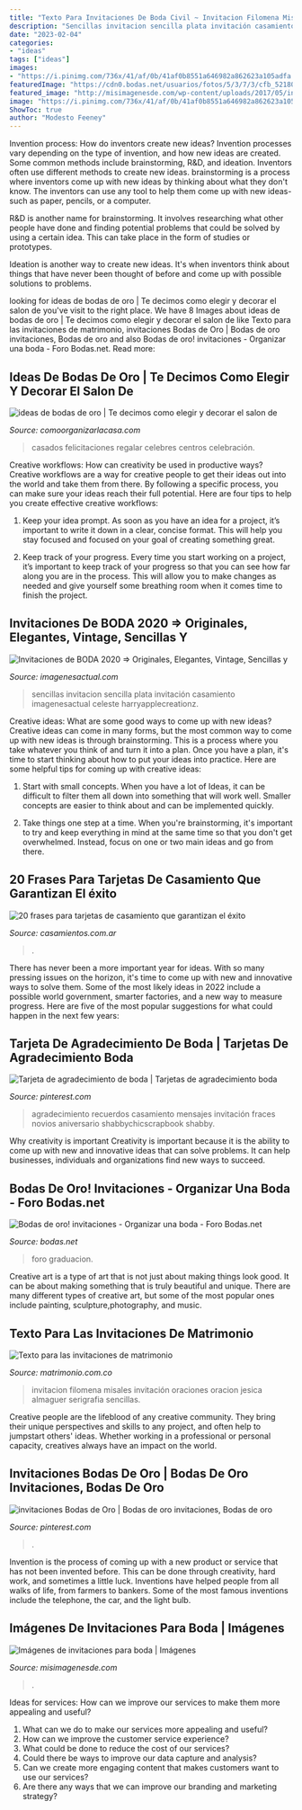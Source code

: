 ```yaml
---
title: "Texto Para Invitaciones De Boda Civil ~ Invitacion Filomena Misales Invitación Oraciones Oracion Jesica Almaguer Serigrafia Sencillas"
description: "Sencillas invitacion sencilla plata invitación casamiento imagenesactual celeste harryapplecreationz"
date: "2023-02-04"
categories:
- "ideas"
tags: ["ideas"]
images:
- "https://i.pinimg.com/736x/41/af/0b/41af0b8551a646982a862623a105adfa.jpg"
featuredImage: "https://cdn0.bodas.net/usuarios/fotos/5/3/7/3/cfb_521809.jpg"
featured_image: "http://misimagenesde.com/wp-content/uploads/2017/05/invitaciones-para-boda-3.jpg"
image: "https://i.pinimg.com/736x/41/af/0b/41af0b8551a646982a862623a105adfa.jpg"
ShowToc: true
author: "Modesto Feeney"
---
```



Invention process: How do inventors create new ideas?
Invention processes vary depending on the type of invention, and how new ideas are created. Some common methods include brainstorming, R&D, and ideation. Inventors often use different methods to create new ideas.
 brainstorming is a process where inventors come up with new ideas by thinking about what they don't know. The inventors can use any tool to help them come up with new ideas- such as paper, pencils, or a computer.

R&D is another name for brainstorming. It involves researching what other people have done and finding potential problems that could be solved by using a certain idea. This can take place in the form of studies or prototypes.

Ideation is another way to create new ideas. It's when inventors think about things that have never been thought of before and come up with possible solutions to problems.

	

		
looking for ideas de bodas de oro | Te decimos como elegir y decorar el salon de you've visit to the right place. We have 8 Images about ideas de bodas de oro | Te decimos como elegir y decorar el salon de like Texto para las invitaciones de matrimonio, invitaciones Bodas de Oro | Bodas de oro invitaciones, Bodas de oro and also Bodas de oro! invitaciones - Organizar una boda - Foro Bodas.net. Read more:
		
    
## Ideas De Bodas De Oro | Te Decimos Como Elegir Y Decorar El Salon De

<img loading=lazy src="https://comoorganizarlacasa.com/bodas/wp-content/uploads/2018/03/ideas-de-bodas-de-oro.jpg" onerror="this.onerror=null;this.src='https://tse1.mm.bing.net/th?id=OIP._K5aOY6CZwQeMpyi3cQaNgHaJF&amp;pid=15.1';" alt="ideas de bodas de oro | Te decimos como elegir y decorar el salon de">

_Source: comoorganizarlacasa.com_

>casados felicitaciones regalar celebres centros celebración. 

	

Creative workflows: How can creativity be used in productive ways?
Creative workflows are a way for creative people to get their ideas out into the world and take them from there. By following a specific process, you can make sure your ideas reach their full potential. Here are four tips to help you create effective creative workflows:
1. Keep your idea prompt. As soon as you have an idea for a project, it’s important to write it down in a clear, concise format. This will help you stay focused and focused on your goal of creating something great.

2. Keep track of your progress. Every time you start working on a project, it’s important to keep track of your progress so that you can see how far along you are in the process. This will allow you to make changes as needed and give yourself some breathing room when it comes time to finish the project.


    
## Invitaciones De BODA 2020 ⇒ Originales, Elegantes, Vintage, Sencillas Y

<img loading=lazy src="https://imagenesactual.com/wp-content/uploads/2017/11/senci-3.jpg" onerror="this.onerror=null;this.src='https://tse3.mm.bing.net/th?id=OIP.82BJWfW0RdvXv5H1uxWSLAHaHK&amp;pid=15.1';" alt="Invitaciones de BODA 2020 ⇒ Originales, Elegantes, Vintage, Sencillas y">

_Source: imagenesactual.com_

>sencillas invitacion sencilla plata invitación casamiento imagenesactual celeste harryapplecreationz. 

	

Creative ideas: What are some good ways to come up with new ideas?
Creative ideas can come in many forms, but the most common way to come up with new ideas is through brainstorming. This is a process where you take whatever you think of and turn it into a plan. Once you have a plan, it's time to start thinking about how to put your ideas into practice. Here are some helpful tips for coming up with creative ideas:
1) Start with small concepts. When you have a lot of Ideas, it can be difficult to filter them all down into something that will work well. Smaller concepts are easier to think about and can be implemented quickly.

2) Take things one step at a time. When you're brainstorming, it's important to try and keep everything in mind at the same time so that you don't get overwhelmed. Instead, focus on one or two main ideas and go from there.

    
## 20 Frases Para Tarjetas De Casamiento Que Garantizan El éxito

<img loading=lazy src="https://cdn0.casamientos.com.ar/articles/images/vendor/8/7/2/3/invitacion-casamiento-participacion-lepou0615_7_108723.jpg" onerror="this.onerror=null;this.src='https://tse3.mm.bing.net/th?id=OIP.Ms-pDLlMalZZeRq5HJGwOwHaE8&amp;pid=15.1';" alt="20 frases para tarjetas de casamiento que garantizan el éxito">

_Source: casamientos.com.ar_

>. 

	

There has never been a more important year for ideas. With so many pressing issues on the horizon, it's time to come up with new and innovative ways to solve them. Some of the most likely ideas in 2022 include a possible world government, smarter factories, and a new way to measure progress. Here are five of the most popular suggestions for what could happen in the next few years:

    
## Tarjeta De Agradecimiento De Boda | Tarjetas De Agradecimiento Boda

<img loading=lazy src="https://i.pinimg.com/736x/26/ff/b5/26ffb5c7eb06924e0508f6005f7b78ff--menu.jpg" onerror="this.onerror=null;this.src='https://tse1.mm.bing.net/th?id=OIP.Bvd8Y3ZKlvhan6s4zIanTADbEd&amp;pid=15.1';" alt="Tarjeta de agradecimiento de boda | Tarjetas de agradecimiento boda">

_Source: pinterest.com_

>agradecimiento recuerdos casamiento mensajes invitación fraces novios aniversario shabbychicscrapbook shabby. 

	

Why creativity is important
Creativity is important because it is the ability to come up with new and innovative ideas that can solve problems. It can help businesses, individuals and organizations find new ways to succeed.

    
## Bodas De Oro! Invitaciones - Organizar Una Boda - Foro Bodas.net

<img loading=lazy src="https://cdn0.bodas.net/usuarios/fotos/5/3/7/3/cfb_521809.jpg" onerror="this.onerror=null;this.src='https://tse3.mm.bing.net/th?id=OIP.j1-Pjz2jrfakyCcH9TE1xAHaFj&amp;pid=15.1';" alt="Bodas de oro! invitaciones - Organizar una boda - Foro Bodas.net">

_Source: bodas.net_

>foro graduacion. 

	

Creative art is a type of art that is not just about making things look good. It can be about making something that is truly beautiful and unique. There are many different types of creative art, but some of the most popular ones include painting, sculpture,photography, and music.

    
## Texto Para Las Invitaciones De Matrimonio

<img loading=lazy src="https://cdn0.matrimonio.com.co/usr/5/1/0/6/cfb_46877.jpg" onerror="this.onerror=null;this.src='https://tse1.mm.bing.net/th?id=OIP.qJFJck7BXucjvXS9u2XpNAAAAA&amp;pid=15.1';" alt="Texto para las invitaciones de matrimonio">

_Source: matrimonio.com.co_

>invitacion filomena misales invitación oraciones oracion jesica almaguer serigrafia sencillas. 

	

Creative people are the lifeblood of any creative community. They bring their unique perspectives and skills to any project, and often help to jumpstart others' ideas. Whether working in a professional or personal capacity, creatives always have an impact on the world.

    
## Invitaciones Bodas De Oro | Bodas De Oro Invitaciones, Bodas De Oro

<img loading=lazy src="https://i.pinimg.com/736x/41/af/0b/41af0b8551a646982a862623a105adfa.jpg" onerror="this.onerror=null;this.src='https://tse2.mm.bing.net/th?id=OIP.K_k0Mg-LeDPkVRim5mFKPQHaF3&amp;pid=15.1';" alt="invitaciones Bodas de Oro | Bodas de oro invitaciones, Bodas de oro">

_Source: pinterest.com_

>. 

	

Invention is the process of coming up with a new product or service that has not been invented before. This can be done through creativity, hard work, and sometimes a little luck. Inventions have helped people from all walks of life, from farmers to bankers. Some of the most famous inventions include the telephone, the car, and the light bulb.

    
## Imágenes De Invitaciones Para Boda | Imágenes

<img loading=lazy src="http://misimagenesde.com/wp-content/uploads/2017/05/invitaciones-para-boda-3.jpg" onerror="this.onerror=null;this.src='https://tse2.mm.bing.net/th?id=OIP.UOu-F_5aH7Sh7fN68Rnq_AHaFL&amp;pid=15.1';" alt="Imágenes de invitaciones para boda | Imágenes">

_Source: misimagenesde.com_

>. 

	

Ideas for services: How can we improve our services to make them more appealing and useful?
1. What can we do to make our services more appealing and useful? 
2. How can we improve the customer service experience? 
3. What could be done to reduce the cost of our services? 
4. Could there be ways to improve our data capture and analysis? 
5. Can we create more engaging content that makes customers want to use our services? 
6. Are there any ways that we can improve our branding and marketing strategy?

